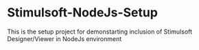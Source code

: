 # Stimulsoft-NodeJs-Setup
This is the setup project for demonstarting inclusion of Stimulsoft Designer/Viewer in NodeJs environment

